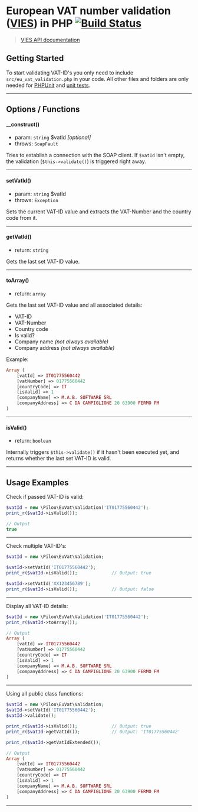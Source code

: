 # European VAT number validation ([VIES]) in PHP [![Build Status](https://travis-ci.org/cbmono/eu-vat-id-validation.png?branch=master)](https://travis-ci.org/cbmono/eu-vat-id-validation)
> [VIES API documentation][VIES API]

## Getting Started

To start validating VAT-ID's you only need to include `src/eu_vat_validation.php` in your code. All other files and folders are only needed for [PHPUnit] and [unit tests].

---

## Options / Functions

#### __construct()
- param: `string` $vatId *[optional]*
- throws: `SoapFault`

Tries to establish a connection with the SOAP client. 
If `$vatId` isn't empty, the validation (`$this->validate()`) is triggered right away.

---
#### setVatId()
- param: `string` $vatId
- throws: `Exception`

Sets the current VAT-ID value and extracts the VAT-Number and the country code from it.

---
#### getVatId()
- return: `string`

Gets the last set VAT-ID value.

---
#### toArray()
- return: `array`

Gets the last set VAT-ID value and all associated details:
- VAT-ID
- VAT-Number
- Country code
- Is valid?
- Company name *(not always available)*
- Company address *(not always available)*

Example:
```php
Array (
    [vatId] => IT01775560442
    [vatNumber] => 01775560442
    [countryCode] => IT
    [isValid] => 1
    [companyName] => M.A.B. SOFTWARE SRL
    [companyAddress] => C DA CAMPIGLIONE 20 63900 FERMO FM
)
```

---
#### isValid()
- return: `boolean`

Internally triggers `$this->validate()` if it hasn't been executed yet, and returns whether the last set VAT-ID is valid.

---

## Usage Examples

Check if passed VAT-ID is valid:
```php
$vatId = new \Pilou\EuVat\Validation('IT01775560442');  
print_r($vatId->isValid());

// Output
true
```
---

Check multiple VAT-ID's:
```php
$vatId = new \Pilou\EuVat\Validation;

$vatId->setVatId('IT01775560442');
print_r($vatId->isValid());             // Output: true

$vatId->setVatId('XX123456789');
print_r($vatId->isValid());             // Output: false
```
---

Display all VAT-ID details:
```php
$vatId = new \Pilou\EuVat\Validation('IT01775560442');
print_r($vatId->toArray());

// Output
Array (
    [vatId] => IT01775560442
    [vatNumber] => 01775560442
    [countryCode] => IT
    [isValid] => 1
    [companyName] => M.A.B. SOFTWARE SRL
    [companyAddress] => C DA CAMPIGLIONE 20 63900 FERMO FM
)
```
---

Using all public class functions:
```php
$vatId = new \Pilou\EuVat\Validation;
$vatId->setVatId('IT01775560442');
$vatId->validate();

print_r($vatId->isValid());             // Output: true
print_r($vatId->getVatId());            // Output: 'IT01775560442'

print_r($vatId->getVatIdExtended());

// Output
Array (
    [vatId] => IT01775560442
    [vatNumber] => 01775560442
    [countryCode] => IT
    [isValid] => 1
    [companyName] => M.A.B. SOFTWARE SRL
    [companyAddress] => C DA CAMPIGLIONE 20 63900 FERMO FM
)
```
---

[VIES]:http://ec.europa.eu/taxation_customs/vies/vatRequest.html
[VIES API]:http://ec.europa.eu/taxation_customs/vies/checkVatService.wsdl
[PHPUnit]:https://github.com/sebastianbergmann/phpunit
[unit tests]:https://github.com/cbmono/eu-vat-id-validation/blob/master/tests/eu_vat_validation_test.php





















